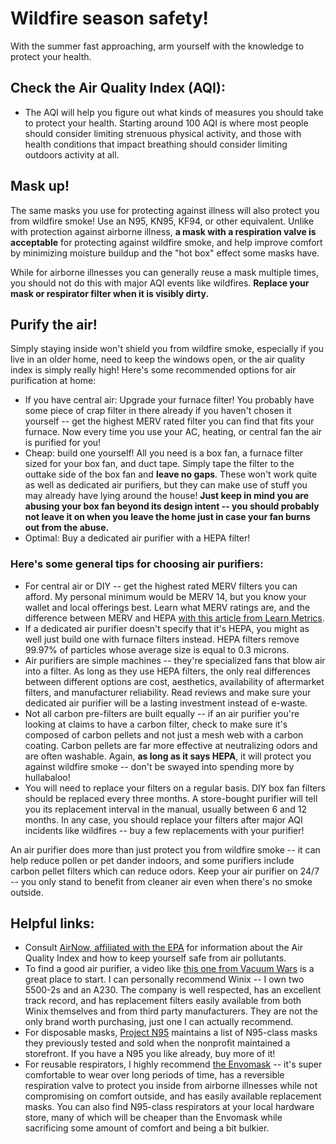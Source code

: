 # Wildfire season safety!

With the summer fast approaching, arm yourself with the knowledge to protect your health.

## Check the Air Quality Index (AQI):
 - The AQI will help you figure out what kinds of measures you should take to protect your health. Starting around 100 AQI is where most people should consider limiting strenuous physical activity, and those with health conditions that impact breathing should consider limiting outdoors activity at all.
## Mask up!
The same masks you use for protecting against illness will also protect you from wildfire smoke! Use an N95, KN95, KF94, or other equivalent. Unlike with protection against airborne illness, **a mask with a respiration valve is acceptable** for protecting against wildfire smoke, and help improve comfort by minimizing moisture buildup and the "hot box" effect some masks have.

While for airborne illnesses you can generally reuse a mask multiple times, you should not do this with major AQI events like wildfires. **Replace your mask or respirator filter when it is visibly dirty.**
## Purify the air!
Simply staying inside won't shield you from wildfire smoke, especially if you live in an older home, need to keep the windows open, or the air quality index is simply really high! Here's some recommended options for air purification at home:
 - If you have central air: Upgrade your furnace filter! You probably have some piece of crap filter in there already if you haven't chosen it yourself -- get the highest MERV rated filter you can find that fits your furnace. Now every time you use your AC, heating, or central fan the air is purified for you!
  - Cheap: build one yourself! All you need is a box fan, a furnace filter sized for your box fan, and duct tape. Simply tape the filter to the outtake side of the box fan and **leave no gaps**. These won't work quite as well as dedicated air purifiers, but they can make use of stuff you may already have lying around the house! **Just keep in mind you are abusing your box fan beyond its design intent -- you should probably not leave it on when you leave the home just in case your fan burns out from the abuse.**
  - Optimal: Buy a dedicated air purifier with a HEPA filter!

### Here's some general tips for choosing air purifiers:
 - For central air or DIY -- get the highest rated MERV filters you can afford. My personal minimum would be MERV 14, but you know your wallet and local offerings best. Learn what MERV ratings are, and the difference between MERV and HEPA [with this article from Learn Metrics](https://learnmetrics.com/merv-rating-chart/).
 - If a dedicated air purifier doesn't specify that it's HEPA, you might as well just build one with furnace filters instead. HEPA filters remove 99.97% of particles whose average size is equal to 0.3 microns.
 - Air purifiers are simple machines -- they're specialized fans that blow air into a filter. As long as they use HEPA filters, the only real differences between different options are cost, aesthetics, availability of aftermarket filters, and manufacturer reliability. Read reviews and make sure your dedicated air purifier will be a lasting investment instead of e-waste.
 - Not all carbon pre-filters are built equally -- if an air purifier you're looking at claims to have a carbon filter, check to make sure it's composed of carbon pellets and not just a mesh web with a carbon coating. Carbon pellets are far more effective at neutralizing odors and are often washable. Again, **as long as it says HEPA**, it will protect you against wildfire smoke -- don't be swayed into spending more by hullabaloo!
 - You will need to replace your filters on a regular basis. DIY box fan filters should be replaced every three months. A store-bought purifier will tell you its replacement interval in the manual, usually between 6 and 12 months. In any case, you should replace your filters after major AQI incidents like wildfires -- buy a few replacements with your purifier!
 
 An air purifier does more than just protect you from wildfire smoke -- it can help reduce pollen or pet dander indoors, and some purifiers include carbon pellet filters which can reduce odors. Keep your air purifier on 24/7 -- you only stand to benefit from cleaner air even when there's no smoke outside.
 
## Helpful links:
 - Consult [AirNow, affiliated with the EPA](https://www.airnow.gov/aqi/aqi-basics/) for information about the Air Quality Index and how to keep yourself safe from air pollutants.
 - To find a good air purifier, a video like [this one from Vacuum Wars](https://www.youtube.com/watch?v=zzHSI1S--FU) is a great place to start. I can personally recommend Winix -- I own two 5500-2s and an A230. The company is well respected, has an excellent track record, and has replacement filters easily available from both Winix themselves and from third party manufacturers. They are not the only brand worth purchasing, just one I can actually recommend.
 - For disposable masks, [Project N95](https://www.projectn95.org/) maintains a list of N95-class masks they previously tested and sold when the nonprofit maintained a storefront. If you have a N95 you like already, buy more of it!
 - For reusable respirators, I highly recommend [the Envomask](https://envomask.com/) -- it's super comfortable to wear over long periods of time, has a reversible respiration valve to protect you inside from airborne illnesses while not compromising on comfort outside, and has easily available replacement masks. You can also find N95-class respirators at your local hardware store, many of which will be cheaper than the Envomask while sacrificing some amount of comfort and being a bit bulkier.
